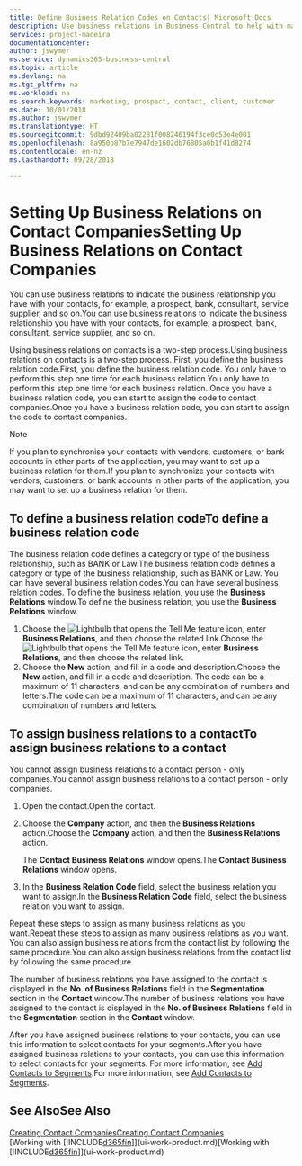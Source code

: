 ```yaml
---
title: Define Business Relation Codes on Contacts| Microsoft Docs
description: Use business relations in Business Central to help with marketing and to indicate the business relationship you have with your  prospects, clients, and customers, for example, a bank or service supplier.
services: project-madeira
documentationcenter: 
author: jswymer
ms.service: dynamics365-business-central
ms.topic: article
ms.devlang: na
ms.tgt_pltfrm: na
ms.workload: na
ms.search.keywords: marketing, prospect, contact, client, customer
ms.date: 10/01/2018
ms.author: jswymer
ms.translationtype: HT
ms.sourcegitcommit: 9dbd92409ba02281f008246194f3ce0c53e4e001
ms.openlocfilehash: 8a950b87b7e7947de1602db76805a0b1f41d8274
ms.contentlocale: en-nz
ms.lasthandoff: 09/28/2018

---
```

# <a name="setting-up-business-relations-on-contact-companies"></a><span data-ttu-id="4f62f-103">Setting Up Business Relations on Contact Companies</span><span class="sxs-lookup"><span data-stu-id="4f62f-103">Setting Up Business Relations on Contact Companies</span></span>
<span data-ttu-id="4f62f-104">You can use business relations to indicate the business relationship you have with your contacts, for example, a prospect, bank, consultant, service supplier, and so on.</span><span class="sxs-lookup"><span data-stu-id="4f62f-104">You can use business relations to indicate the business relationship you have with your contacts, for example, a prospect, bank, consultant, service supplier, and so on.</span></span>

<span data-ttu-id="4f62f-105">Using business relations on contacts is a two-step process.</span><span class="sxs-lookup"><span data-stu-id="4f62f-105">Using business relations on contacts is a two-step process.</span></span> <span data-ttu-id="4f62f-106">First, you define the business relation code.</span><span class="sxs-lookup"><span data-stu-id="4f62f-106">First, you define the business relation code.</span></span> <span data-ttu-id="4f62f-107">You only have to perform this step one time for each business relation.</span><span class="sxs-lookup"><span data-stu-id="4f62f-107">You only have to perform this step one time for each business relation.</span></span> <span data-ttu-id="4f62f-108">Once you have a business relation code, you can start to assign the code to contact companies.</span><span class="sxs-lookup"><span data-stu-id="4f62f-108">Once you have a business relation code, you can start to assign the code to contact companies.</span></span>

> [!NOTE]  
>   <span data-ttu-id="4f62f-109">If you plan to synchronise your contacts with vendors, customers, or bank accounts in other parts of the application, you may want to set up a business relation for them.</span><span class="sxs-lookup"><span data-stu-id="4f62f-109">If you plan to synchronize your contacts with vendors, customers, or bank accounts in other parts of the application, you may want to set up a business relation for them.</span></span>

## <a name="to-define-a-business-relation-code"></a><span data-ttu-id="4f62f-110">To define a business relation code</span><span class="sxs-lookup"><span data-stu-id="4f62f-110">To define a business relation code</span></span>
<span data-ttu-id="4f62f-111">The business relation code defines a category or type of the business relationship, such as BANK or Law.</span><span class="sxs-lookup"><span data-stu-id="4f62f-111">The business relation code defines a category or type of the business relationship, such as BANK or Law.</span></span> <span data-ttu-id="4f62f-112">You can have several business relation codes.</span><span class="sxs-lookup"><span data-stu-id="4f62f-112">You can have several business relation codes.</span></span> <span data-ttu-id="4f62f-113">To define the business relation, you use the **Business Relations** window.</span><span class="sxs-lookup"><span data-stu-id="4f62f-113">To define the business relation, you use the **Business Relations** window.</span></span>

1. <span data-ttu-id="4f62f-114">Choose the ![Lightbulb that opens the Tell Me feature](media/ui-search/search_small.png "Tell me what you want to do") icon, enter **Business Relations**, and then choose the related link.</span><span class="sxs-lookup"><span data-stu-id="4f62f-114">Choose the ![Lightbulb that opens the Tell Me feature](media/ui-search/search_small.png "Tell me what you want to do") icon, enter **Business Relations**, and then choose the related link.</span></span>
2. <span data-ttu-id="4f62f-115">Choose the **New** action, and fill in a code and description.</span><span class="sxs-lookup"><span data-stu-id="4f62f-115">Choose the **New** action, and fill in a code and description.</span></span> <span data-ttu-id="4f62f-116">The code can be a maximum of 11 characters, and can be any combination of numbers and letters.</span><span class="sxs-lookup"><span data-stu-id="4f62f-116">The code can be a maximum of 11 characters, and can be any combination of numbers and letters.</span></span>

## <a name="AssignBusRelContact"></a> <span data-ttu-id="4f62f-117">To assign business relations to a contact</span><span class="sxs-lookup"><span data-stu-id="4f62f-117">To assign business relations to a contact</span></span>
<span data-ttu-id="4f62f-118">You cannot assign business relations to a contact person - only companies.</span><span class="sxs-lookup"><span data-stu-id="4f62f-118">You cannot assign business relations to a contact person - only companies.</span></span>

1. <span data-ttu-id="4f62f-119">Open the contact.</span><span class="sxs-lookup"><span data-stu-id="4f62f-119">Open the contact.</span></span>
2. <span data-ttu-id="4f62f-120">Choose the **Company** action, and then the **Business Relations** action.</span><span class="sxs-lookup"><span data-stu-id="4f62f-120">Choose the **Company** action, and then the **Business Relations** action.</span></span>

    <span data-ttu-id="4f62f-121">The **Contact Business Relations** window opens.</span><span class="sxs-lookup"><span data-stu-id="4f62f-121">The **Contact Business Relations** window opens.</span></span>
3. <span data-ttu-id="4f62f-122">In the **Business Relation Code** field, select the business relation you want to assign.</span><span class="sxs-lookup"><span data-stu-id="4f62f-122">In the **Business Relation Code** field, select the business relation you want to assign.</span></span>

<span data-ttu-id="4f62f-123">Repeat these steps to assign as many business relations as you want.</span><span class="sxs-lookup"><span data-stu-id="4f62f-123">Repeat these steps to assign as many business relations as you want.</span></span> <span data-ttu-id="4f62f-124">You can also assign business relations from the contact list by following the same procedure.</span><span class="sxs-lookup"><span data-stu-id="4f62f-124">You can also assign business relations from the contact list by following the same procedure.</span></span>

<span data-ttu-id="4f62f-125">The number of business relations you have assigned to the contact is displayed in the **No. of Business Relations** field in the **Segmentation** section in the **Contact** window.</span><span class="sxs-lookup"><span data-stu-id="4f62f-125">The number of business relations you have assigned to the contact is displayed in the **No. of Business Relations** field in the **Segmentation** section in the **Contact** window.</span></span>

<span data-ttu-id="4f62f-126">After you have assigned business relations to your contacts, you can use this information to select contacts for your segments.</span><span class="sxs-lookup"><span data-stu-id="4f62f-126">After you have assigned business relations to your contacts, you can use this information to select contacts for your segments.</span></span> <span data-ttu-id="4f62f-127">For more information, see [Add Contacts to Segments](marketing-add-contact-segment.md).</span><span class="sxs-lookup"><span data-stu-id="4f62f-127">For more information, see [Add Contacts to Segments](marketing-add-contact-segment.md).</span></span>

## <a name="see-also"></a><span data-ttu-id="4f62f-128">See Also</span><span class="sxs-lookup"><span data-stu-id="4f62f-128">See Also</span></span>
[<span data-ttu-id="4f62f-129">Creating Contact Companies</span><span class="sxs-lookup"><span data-stu-id="4f62f-129">Creating Contact Companies</span></span>](marketing-create-contact-companies.md)  
<span data-ttu-id="4f62f-130">[Working with [!INCLUDE[d365fin](includes/d365fin_md.md)]](ui-work-product.md)</span><span class="sxs-lookup"><span data-stu-id="4f62f-130">[Working with [!INCLUDE[d365fin](includes/d365fin_md.md)]](ui-work-product.md)</span></span>

